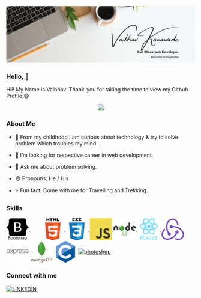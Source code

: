 
<div>
<img src='./assets/gihub.png'/>
</div>


### Hello, 👋

Hii! My Name is Vaibhav. Thank-you for taking the time to view my Github Profile.:smile:

<div align="center">
<img src='https://user-images.githubusercontent.com/96281694/189100135-a58a6a41-49f3-4da9-9606-489c367b47f9.gif'/>
</div>

### About Me

- 🔭 From my childhood I am curious about technology & try to solve problem which troubles my mind.
- 👯 I’m looking for respective career in web development.
- 💬 Ask me about problem solving.

- 😄 Pronouns: He / His
- ⚡ Fun fact: Come with me for Travelling and Trekking.
 
### Skills
<a href="https://getbootstrap.com" target="blank" style="margin-right: 30px">
<img align="center" src="https://raw.githubusercontent.com/devicons/devicon/master/icons/bootstrap/bootstrap-plain-wordmark.svg" alt="Bootstrap" height="60" width="60" />
</a>

<a href="https://www.w3.org/html/" target="blank">
<img align="center" src="https://raw.githubusercontent.com/devicons/devicon/master/icons/html5/html5-original-wordmark.svg" alt="Html5" height="60" width="60" />
</a>

<a href="https://www.w3schools.com/css/" target="blank">
<img align="center" src="https://raw.githubusercontent.com/devicons/devicon/master/icons/css3/css3-original-wordmark.svg" alt="Css3" height="60" width="60" />
</a>

<a href="https://developer.mozilla.org/en-US/docs/Web/JavaScript" target="blank">
<img align="center" src="https://raw.githubusercontent.com/devicons/devicon/master/icons/javascript/javascript-original.svg" alt="JavaScript" height="60" width="60" />
</a>


<a href="https://nodejs.org" target="blank">
<img align="center" src="https://raw.githubusercontent.com/devicons/devicon/master/icons/nodejs/nodejs-original-wordmark.svg" alt="Node.js" height="60" width="60" />
</a>

<a href="https://react.com" target="blank">
<img align="center" src="https://raw.githubusercontent.com/devicons/devicon/master/icons/react/react-original-wordmark.svg" alt="React" height="60" width="60" />
</a>

<a href="https://redux.js.org" target="blank">
<img align="center" src="https://raw.githubusercontent.com/devicons/devicon/master/icons/redux/redux-original.svg" alt="Redux" height="60" width="60" />
</a>

<a href="https://expressjs.com" target="blank">
<img align="center" src="https://raw.githubusercontent.com/devicons/devicon/master/icons/express/express-original-wordmark.svg" alt="Express" height="60" width="60" />
</a>

<a href="https://www.mongodb.com/" target="blank">
<img align="center" src="https://raw.githubusercontent.com/devicons/devicon/master/icons/mongodb/mongodb-original-wordmark.svg" alt="MongoDB" height="60" width="60" />
</a>

<a href="https://www.cprogramming.com/" target="blank">
<img align="center" src="https://raw.githubusercontent.com/devicons/devicon/master/icons/c/c-original.svg" alt="C" height="60" width="60" />
</a>

<a href="https://www.adobephotoshop.com/" target="blank">
<img align="center" src="https://cdn.pixabay.com/photo/2015/11/27/10/55/photoshop-1065296_1280.jpg" alt="photoshop" height="60" width="60" />
</a>


### Connect with me 
<a href="https://www.linkedin.com/in/vaibhav-kanawade-a615a2236/" target="blank">
<img align="center" src="https://encrypted-tbn0.gstatic.com/images?q=tbn:ANd9GcSXwDJB5CoM0AwKPRHbg4NYNzP6nNBWJ6a1E_MwbkTlDby2KG6lOfoDiL23AcMUuGy05MI&usqp=CAU" alt="LINKEDIN" height="50" width="50" />
</a>

</div>
 
